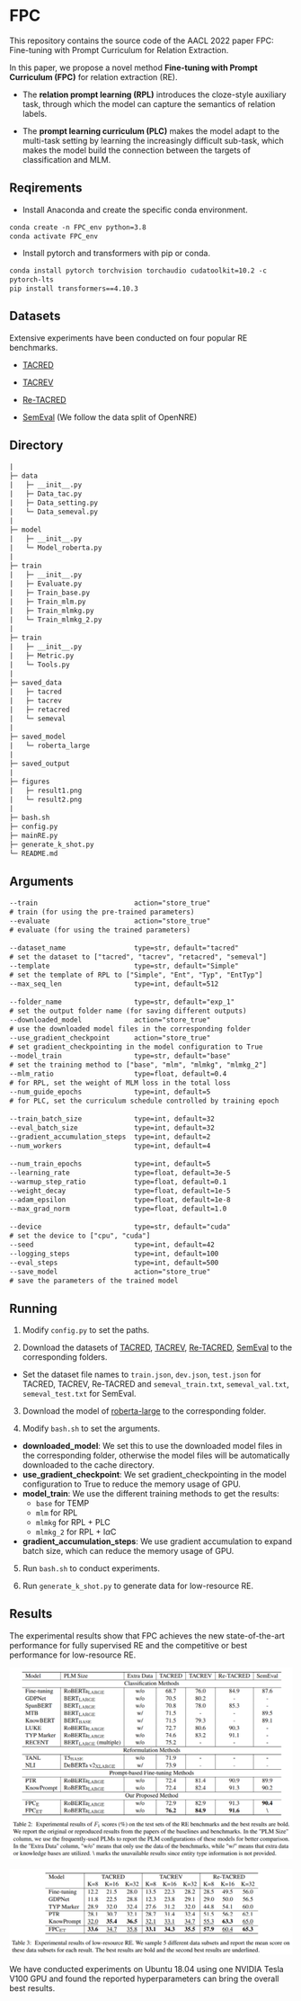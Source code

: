 # FPC

This repository contains the source code of the AACL 2022 paper FPC: Fine-tuning with Prompt Curriculum for Relation Extraction.

In this paper, we propose a novel method **Fine-tuning with Prompt Curriculum (FPC)** for relation extraction (RE).

* The **relation prompt learning (RPL)** introduces the cloze-style auxiliary task, through which the model can capture the semantics of relation labels.

* The **prompt learning curriculum (PLC)** makes the model adapt to the multi-task setting by learning the increasingly difficult sub-task, which makes the model build the connection between the targets of classification and MLM.

## Reqirements

* Install Anaconda and create the specific conda environment.

```
conda create -n FPC_env python=3.8
conda activate FPC_env
```

* Install pytorch and transformers with pip or conda.

```
conda install pytorch torchvision torchaudio cudatoolkit=10.2 -c pytorch-lts
pip install transformers==4.10.3
```

## Datasets

Extensive experiments have been conducted on four popular RE benchmarks.

* [TACRED](https://nlp.stanford.edu/projects/tacred/)

* [TACREV](https://github.com/DFKI-NLP/tacrev)

* [Re-TACRED](https://github.com/gstoica27/Re-TACRED)

* [SemEval](https://github.com/thunlp/OpenNRE) (We follow the data split of OpenNRE)

## Directory

```
|
├─ data
|   ├─ __init__.py
|   ├─ Data_tac.py
|   ├─ Data_setting.py
|   └─ Data_semeval.py
|
├─ model
|   ├─ __init__.py
|   └─ Model_roberta.py
|
├─ train
|   ├─ __init__.py
|   ├─ Evaluate.py
|   ├─ Train_base.py
|   ├─ Train_mlm.py
|   ├─ Train_mlmkg.py
|   └─ Train_mlmkg_2.py
|
├─ train
|   ├─ __init__.py
|   ├─ Metric.py
|   └─ Tools.py
|
├─ saved_data
|   ├─ tacred
|   ├─ tacrev
|   ├─ retacred
|   └─ semeval
|
├─ saved_model
|   └─ roberta_large
|
├─ saved_output
|
├─ figures
|   ├─ result1.png
|   └─ result2.png
|
├─ bash.sh
├─ config.py
├─ mainRE.py
├─ generate_k_shot.py
└─ README.md
```

## Arguments

```
--train                        action="store_true"
# train (for using the pre-trained parameters)
--evaluate                     action="store_true"
# evaluate (for using the trained parameters)

--dataset_name                 type=str, default="tacred"
# set the dataset to ["tacred", "tacrev", "retacred", "semeval"]
--template                     type=str, default="Simple"
# set the template of RPL to ["Simple", "Ent", "Typ", "EntTyp"]
--max_seq_len                  type=int, default=512

--folder_name                  type=str, default="exp_1"
# set the output folder name (for saving different outputs)
--downloaded_model             action="store_true"
# use the downloaded model files in the corresponding folder
--use_gradient_checkpoint      action="store_true"
# set gradient_checkpointing in the model configuration to True
--model_train                  type=str, default="base"
# set the training method to ["base", "mlm", "mlmkg", "mlmkg_2"]
--mlm_ratio                    type=float, default=0.4
# for RPL, set the weight of MLM loss in the total loss
--num_guide_epochs             type=int, default=5
# for PLC, set the curriculum schedule controlled by training epoch

--train_batch_size             type=int, default=32
--eval_batch_size              type=int, default=32
--gradient_accumulation_steps  type=int, default=2
--num_workers                  type=int, default=4

--num_train_epochs             type=int, default=5
--learning_rate                type=float, default=3e-5
--warmup_step_ratio            type=float, default=0.1
--weight_decay                 type=float, default=1e-5
--adam_epsilon                 type=float, default=1e-8
--max_grad_norm                type=float, default=1.0

--device                       type=str, default="cuda"
# set the device to ["cpu", "cuda"]
--seed                         type=int, default=42
--logging_steps                type=int, default=100
--eval_steps                   type=int, default=500
--save_model                   action="store_true"
# save the parameters of the trained model
```

## Running

1. Modify `config.py` to set the paths.

2. Download the datasets of [TACRED](https://nlp.stanford.edu/projects/tacred/), [TACREV](https://github.com/DFKI-NLP/tacrev), [Re-TACRED](https://github.com/gstoica27/Re-TACRED), [SemEval](https://github.com/thunlp/OpenNRE) to the corresponding folders.

* Set the dataset file names to `train.json`, `dev.json`, `test.json` for TACRED, TACREV, Re-TACRED and `semeval_train.txt`, `semeval_val.txt`, `semeval_test.txt` for SemEval.

3. Download the model of [roberta-large](https://huggingface.co/roberta-large) to the corresponding folder.

4. Modify `bash.sh` to set the arguments.

* **downloaded_model**: We set this to use the downloaded model files in the corresponding folder, otherwise the model files will be automatically downloaded to the cache directory.
* **use_gradient_checkpoint**: We set gradient_checkpointing in the model configuration to True to reduce the memory usage of GPU.
* **model_train**: We use the different training methods to get the results:
  * `base` for TEMP
  * `mlm` for RPL
  * `mlmkg` for RPL + PLC
  * `mlmkg_2` for RPL + I$\alpha$C
* **gradient_accumulation_steps**: We use gradient accumulation to expand batch size, which can reduce the memory usage of GPU.

5. Run `bash.sh` to conduct experiments.

6. Run `generate_k_shot.py` to generate data for low-resource RE.

## Results

The experimental results show that FPC achieves the new state-of-the-art performance for fully supervised RE and the competitive or best performance for low-resource RE.

![result1](./figures/result1.png)

![result2](./figures/result2.png)

We have conducted experiments on Ubuntu 18.04 using one NVIDIA Tesla V100 GPU and found the reported hyperparameters can bring the overall best results.
